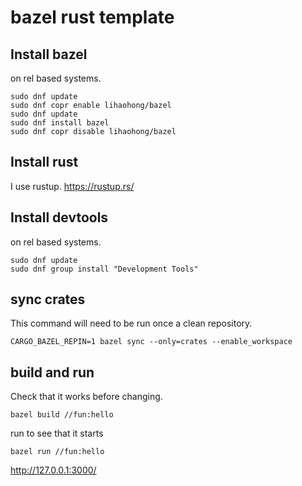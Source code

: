 # bazel rust template

## Install bazel


on rel based systems.
```
sudo dnf update
sudo dnf copr enable lihaohong/bazel
sudo dnf update
sudo dnf install bazel
sudo dnf copr disable lihaohong/bazel
```


## Install rust
I use rustup.
https://rustup.rs/

## Install devtools  

on rel based systems.
```
sudo dnf update
sudo dnf group install "Development Tools"
```


## sync crates

This command will need to be run once a clean repository.
```
CARGO_BAZEL_REPIN=1 bazel sync --only=crates --enable_workspace
```

## build and run

Check that it works before changing.
```
bazel build //fun:hello
```
run to see that it starts
```
bazel run //fun:hello

```
http://127.0.0.1:3000/
